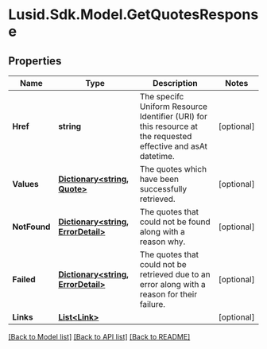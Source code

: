 # Lusid.Sdk.Model.GetQuotesResponse
## Properties

Name | Type | Description | Notes
------------ | ------------- | ------------- | -------------
**Href** | **string** | The specifc Uniform Resource Identifier (URI) for this resource at the requested effective and asAt datetime. | [optional] 
**Values** | [**Dictionary&lt;string, Quote&gt;**](Quote.md) | The quotes which have been successfully retrieved. | [optional] 
**NotFound** | [**Dictionary&lt;string, ErrorDetail&gt;**](ErrorDetail.md) | The quotes that could not be found along with a reason why. | [optional] 
**Failed** | [**Dictionary&lt;string, ErrorDetail&gt;**](ErrorDetail.md) | The quotes that could not be retrieved due to an error along with a reason for their failure. | [optional] 
**Links** | [**List&lt;Link&gt;**](Link.md) |  | [optional] 

[[Back to Model list]](../README.md#documentation-for-models) [[Back to API list]](../README.md#documentation-for-api-endpoints) [[Back to README]](../README.md)

